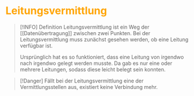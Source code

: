 # <font color = "orange">Leitungsvermittlung</font>
>[!INFO] Definition
>Leitungsvermittlung ist ein Weg der [[Datenübertragung]] zwischen zwei Punkten. 
>Bei der Leitungsvermittlung muss zunächst gesehen werden, ob eine Leitung verfügbar ist.
>
>Ursprünglich hat es so funktioniert, dass eine Leitung von irgendwo nach irgendwo gelegt werden musste. Da gab es nur eine oder mehrere Leitungen, sodass diese leicht belegt sein konnten.

>[!Danger] Fällt bei der Leitungsvermittlung eine der Vermittlungsstellen aus, existiert keine Verbindung mehr.